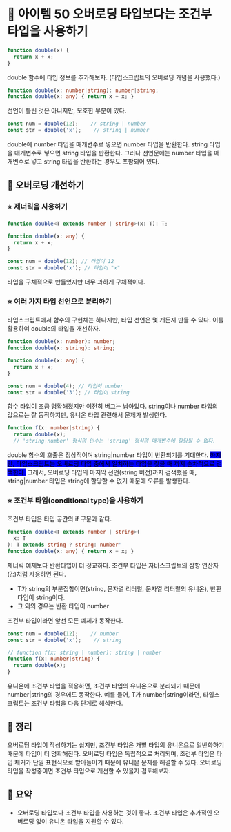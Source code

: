# 📎 아이템 50 오버로딩 타입보다는 조건부 타입을 사용하기

```typescript
function double(x) {
  return x + x;
}
```

double 함수에 타입 정보를 추가해보자. (타입스크립트의 오버로딩 개념을 사용했다.)

```typescript
function double(x: number|string): number|string;
function double(x: any) { return x + x; }
```

선언이 틀린 것은 아니지만, 모호한 부분이 있다.

```typescript
const num = double(12);    // string | number
const str = double('x');    // string | number
```

double에 number 타입을 매개변수로 넣으면 number 타입을 반환한다. string 타입을 매개변수로 넣으면 string 타입을 반환한다. 그러나 선언문에는 number 타입을 매개변수로 넣고 string 타입을 반환하는 경우도 포함되어 있다.

## 🔗 오버로딩 개선하기

### **⭐️ 제너릭을 사용하기**

```typescript
function double<T extends number | string>(x: T): T; 

function double(x: any) {
  return x + x;
}

const num = double(12); // 타입이 12
const str = double('x'); // 타입이 "x"
```

타입을 구체적으로 만들었지만 너무 과하게 구체적이다.

### **⭐️ 여러 가지 타입 선언으로 분리하기**

타입스크립트에서 함수의 구현체는 하나지만, 타입 선언은 몇 개든지 만들 수 있다. 이를 활용하여 double의 타입을 개선하자.

```typescript
function double(x: number): number; 
function double(x: string): string; 

function double(x: any) {
  return x + x;
}

const num = double(4); // 타입이 number
const str = double('3'); // 타입이 string
```

함수 타입이 조금 명확해졌지만 여전히 버그는 남아있다. string이나 number 타입의 값으로는 잘 동작하지만, 유니온 타입 관련해서 문제가 발생한다.

```typescript
function f(x: number|string) {
  return double(x);
  // 'string|number' 형식의 인수는 'string' 형식의 매개변수에 할당될 수 없다.
```

double 함수의 호출은 정상적이며 string|number 타입이 반환되기를 기대한다. <mark style="background-color:blue;">하지만, 타입스크립트는 오버로딩 타입 중에서 일치하는 타입을 찾을 때 까지 순차적으로 검색한다.</mark> 그래서, 오버로딩 타입의 마지막 선언(string 버전)까지 검색했을 때, string|number 타입은 string에 할당할 수 없기 때문에 오류를 발생한다.

### **⭐️ 조건부 타입(conditional type)을 사용하기**

조건부 타입은 타입 공간의 if 구문과 같다.

```typescript
function double<T extends number | string>(
  x: T
): T extends string ? string: number'
function double(x: any) { return x + x; }
```

제너릭 예제보다 반환타입이 더 정교하다. 조건부 타입은 자바스크립트의 삼항 연산자(?:)처럼 사용하면 된다.

* T가 string의 부분집합이면(string, 문자열 리터럴, 문자열 리터럴의 유니온), 반환 타입이 string이다.
* 그 외의 경우는 반환 타입이 number

조건부 타입이라면 앞선 모든 예제가 동작한다.

```typescript
const num = double(12);    // number
const str = double('x');    // string

// function f(x: string | number): string | number
function f(x: number|string) {
  return double(x);
}
```

유니온에 조건부 타입을 적용하면, 조건부 타입의 유니온으로 분리되기 때문에 number|string의 경우에도 동작한다. 예를 들어, T가 number|string이라면, 타입스크립트는 조건부 타입을 다음 단계로 해석한다.

## 📍 정리

오버로딩 타입이 작성하기는 쉽지만, 조건부 타입은 개별 타입의 유니온으로 일반화하기 때문에 타입이 더 명확해진다. 오버로딩 타입은 독립적으로 처리되며, 조건부 타입은 타입 체커가 단일 표현식으로 받아들이기 때문에 유니온 문제를 해결할 수 있다. 오버로딩 타입을 작성중이면 조건부 타입으로 개선할 수 있을지 검토해보자.

## 📍 요약

* 오버로딩 타입보다 조건부 타입을 사용하는 것이 좋다. 조건부 타입은 추가적인 오버로딩 없이 유니온 타입을 지원할 수 있다.
